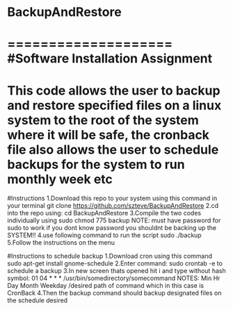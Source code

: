 # BackupAndRestore
====================
#Software Installation Assignment 
====================
This code allows the user to backup and restore specified
files on a linux system to the root of the system
where it will be safe, the cronback file also allows the user to 
    schedule backups for the system to run monthly week etc
===================

#Instructions
1.Download this repo to your system using this command in your terminal
  git clone https://github.com/szteve/BackupAndRestore
2.cd into the repo using: cd BackupAndRestore
3.Compile the two codes individually using 
  sudo chmod 775 backup NOTE: must have password for sudo to work
			      if you dont know password you shouldnt
			      be backing up the SYSTEM!!
4.use following command to run the script
  sudo ./backup
5.Follow the instructions on the menu

#Instructions to schedule backup
1.Download cron using this command
  sudo apt-get install gnome-schedule
2.Enter command: sudo crontab -e to schedule a backup
3.In new screen thats opened hit i and type without
  hash symbol: 01 04 * * * /usr/bin/somedirectory/somecommand
  NOTES:      Min Hr Day Month Weekday /desired path of command
	      which in this case is CronBack 
4.Then the backup command should backup designated files on
  the schedule desired
